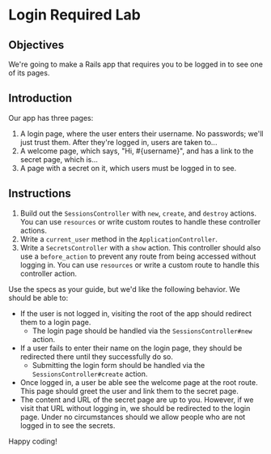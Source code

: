 # Login Required Lab

## Objectives

We're going to make a Rails app that requires you to be logged in to see one of
its pages.

## Introduction

Our app has three pages:

1. A login page, where the user enters their username. No passwords; we'll
   just trust them. After they're logged in, users are taken to...
2. A welcome page, which says, "Hi, #{username}", and has a link to the
   secret page, which is...
3. A page with a secret on it, which users must be logged in to see.

## Instructions

1. Build out the `SessionsController` with `new`, `create`, and `destroy`
   actions. You can use `resources` or write custom routes to handle these
   controller actions.
2. Write a `current_user` method in the `ApplicationController`.
3. Write a `SecretsController` with a `show` action. This controller should also
   use a `before_action` to prevent any route from being accessed without
   logging in. You can use `resources` or write a custom route to handle this
   controller action.

Use the specs as your guide, but we'd like the following behavior. We should be
able to:

- If the user is not logged in, visiting the root of the app should redirect
  them to a login page.
  - The login page should be handled via the `SessionsController#new` action.
- If a user fails to enter their name on the login page, they should be
  redirected there until they successfully do so.
  - Submitting the login form should be handled via the
    `SessionsController#create` action.
- Once logged in, a user be able see the welcome page at the root route. This
  page should greet the user and link them to the secret page.
- The content and URL of the secret page are up to you. However, if we visit
  that URL without logging in, we should be redirected to the login page. Under
  no circumstances should we allow people who are not logged in to see the
  secrets.

Happy coding!
